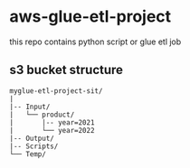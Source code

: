 # aws-glue-etl-project
this repo contains python script or glue etl job




## s3 bucket structure
```
myglue-etl-project-sit/
|
|-- Input/
|   └── product/
|       |-- year=2021
|       └── year=2022
|-- Output/
|-- Scripts/
└── Temp/
```
